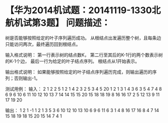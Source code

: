 【华为2014机试题：20141119-1330北航机试第3题】
问题描述：
==========

树是否能够按照给定的叶子序列遍历成功。
从根结点出发遍历整个树，且每条边只能访问两次，最终遍历回到根结点。

输入格式说明：
第一行表示树的结点数K，
第二行至其后的K-1行的两个数表示树的K-1个边，
最后一行为给定的叶子结点序列。
根结点从1开始表示。

输出格式说明：
如果能够按照给定的叶子结点序列遍历完成，则输出遍历的序列；否则输出-1。

测试用例：
输入：
2
1 2
2
5
1 2
1 4
2 3
2 5
3 4 5
20
1 2
1 3
1 4
3 6
3 5
4 7
4 8
6 9
6 10
6 11
10 12
10 13
7 14
14 15
15 20
15 18
18 19
8 16
16 17
2 5 12 13 9 11 17 19 20

输出：
1 2 1
-1
1 2 1 3 5 3 6 10 12 10 13 10 6 9 6 11 6 3 1 4 8 16 17 16 8 4 7 14 15 18 19 18 15 20 15 14 7 4 1
